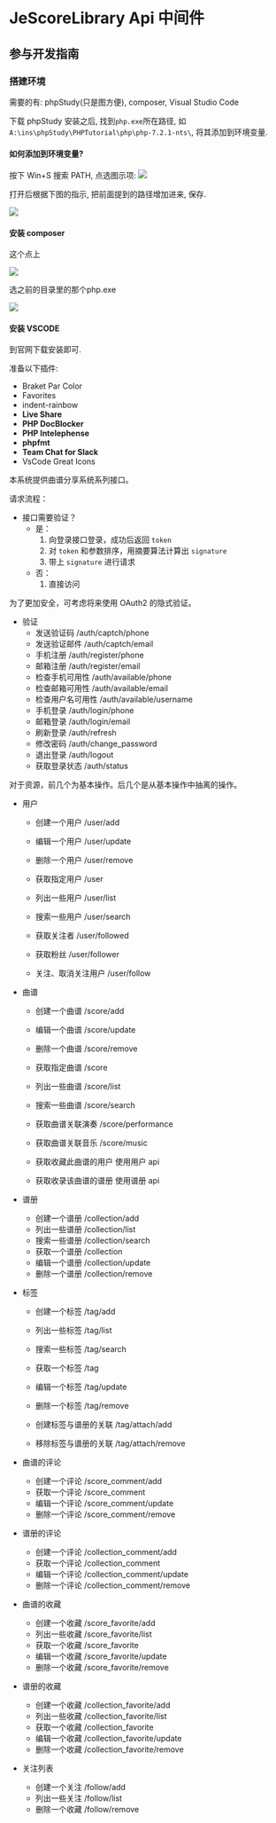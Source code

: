 # JeScoreLibrary Api 中间件

## 参与开发指南

### 搭建环境

需要的有: phpStudy(只是图方便), composer, Visual Studio Code

下载 phpStudy 安装之后, 找到`php.exe`所在路径, 如`A:\ins\phpStudy\PHPTutorial\php\php-7.2.1-nts\`, 将其添加到环境变量.

#### 如何添加到环境变量?

按下 Win+S 搜索 PATH, 点选图示项:
![](https://pluvet-1251765364.cos.ap-chengdu.myqcloud.com/IMAGES/20190516193321.png)

打开后根据下图的指示, 把前面提到的路径增加进来, 保存.

![](https://pluvet-1251765364.cos.ap-chengdu.myqcloud.com/IMAGES/20190516193715.png)

#### 安装 composer

这个点上

![](https://pluvet-1251765364.cos.ap-chengdu.myqcloud.com/IMAGES/20190516194017.png)

选之前的目录里的那个php.exe

![](https://pluvet-1251765364.cos.ap-chengdu.myqcloud.com/IMAGES/20190516194103.png)

#### 安装 VSCODE

到官网下载安装即可.

准备以下插件:

* Braket Par Color
* Favorites
* indent-rainbow
* **Live Share**
* **PHP DocBlocker**
* **PHP Intelephense**
* **phpfmt**
* **Team Chat for Slack**
* VsCode Great Icons




本系统提供曲谱分享系统系列接口。

请求流程：

* 接口需要验证？
    * 是：
        1. 向登录接口登录，成功后返回 `token`
        2. 对 `token` 和参数排序，用摘要算法计算出 `signature`
        3. 带上 `signature` 进行请求
    * 否：
        1. 直接访问

为了更加安全，可考虑将来使用 OAuth2 的隐式验证。

* 验证
    * 发送验证码                /auth/captch/phone
    * 发送验证邮件              /auth/captch/email
    * 手机注册                  /auth/register/phone
    * 邮箱注册                  /auth/register/email
    * 检查手机可用性            /auth/available/phone
    * 检查邮箱可用性            /auth/available/email
    * 检查用户名可用性          /auth/available/username
    * 手机登录                  /auth/login/phone
    * 邮箱登录                  /auth/login/email
    * 刷新登录                  /auth/refresh
    * 修改密码                  /auth/change_password
    * 退出登录                  /auth/logout
    * 获取登录状态              /auth/status

对于资源，前几个为基本操作。后几个是从基本操作中抽离的操作。

* 用户
    * 创建一个用户              /user/add
    * 编辑一个用户              /user/update
    * 删除一个用户              /user/remove
    * 获取指定用户              /user
    * 列出一些用户              /user/list
    * 搜索一些用户              /user/search

    * 获取关注者                /user/followed
    * 获取粉丝                  /user/follower
    * 关注、取消关注用户        /user/follow
    
* 曲谱
    * 创建一个曲谱              /score/add
    * 编辑一个曲谱              /score/update
    * 删除一个曲谱              /score/remove
    * 获取指定曲谱              /score
    * 列出一些曲谱              /score/list
    * 搜索一些曲谱              /score/search

    * 获取曲谱关联演奏          /score/performance
    * 获取曲谱关联音乐          /score/music
    * 获取收藏此曲谱的用户      使用用户 api
    * 获取收录该曲谱的谱册      使用谱册 api


* 谱册
    * 创建一个谱册              /collection/add
    * 列出一些谱册              /collection/list
    * 搜索一些谱册              /collection/search
    * 获取一个谱册              /collection
    * 编辑一个谱册              /collection/update
    * 删除一个谱册              /collection/remove

* 标签
    * 创建一个标签              /tag/add
    * 列出一些标签              /tag/list
    * 搜索一些标签              /tag/search
    * 获取一个标签              /tag
    * 编辑一个标签              /tag/update
    * 删除一个标签              /tag/remove

    * 创建标签与谱册的关联      /tag/attach/add
    * 移除标签与谱册的关联      /tag/attach/remove

* 曲谱的评论
    * 创建一个评论              /score_comment/add    
    * 获取一个评论              /score_comment
    * 编辑一个评论              /score_comment/update
    * 删除一个评论              /score_comment/remove

* 谱册的评论
    * 创建一个评论              /collection_comment/add    
    * 获取一个评论              /collection_comment
    * 编辑一个评论              /collection_comment/update
    * 删除一个评论              /collection_comment/remove

* 曲谱的收藏
    * 创建一个收藏              /score_favorite/add    
    * 列出一些收藏              /score_favorite/list
    * 获取一个收藏              /score_favorite
    * 编辑一个收藏              /score_favorite/update
    * 删除一个收藏              /score_favorite/remove

* 谱册的收藏
    * 创建一个收藏              /collection_favorite/add    
    * 列出一些收藏              /collection_favorite/list
    * 获取一个收藏              /collection_favorite
    * 编辑一个收藏              /collection_favorite/update
    * 删除一个收藏              /collection_favorite/remove

* 关注列表
    * 创建一个关注              /follow/add
    * 列出一些关注              /follow/list    
    * 删除一个收藏              /follow/remove

```